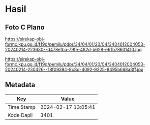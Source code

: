 # Hasil

## Foto C Plano

https://sirekap-obj-formc.kpu.go.id/f19d/pemilu/pdpr/34/04/01/20/04/3404012004053-20240214-223630--d478efba-79fe-482d-b628-e61b78601410.jpg

https://sirekap-obj-formc.kpu.go.id/f19d/pemilu/pdpr/34/04/01/20/04/3404012004053-20240214-230426--18f09394-8c8d-4092-9225-8495b668a3ff.jpg


## Metadata

| Key        | Value               |
| ---------- | ------------------- |
| Time Stamp | 2024-02-17 13:05:41 |
| Kode Dapil | 3401                |



